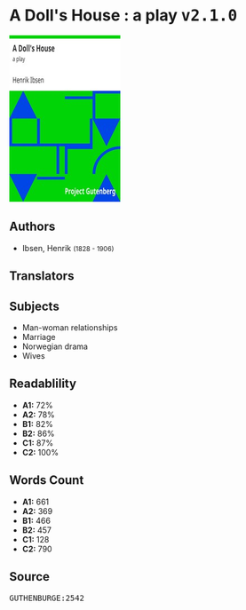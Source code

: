 # A Doll's House : a play <kbd>v2.1.0</kbd>

![](./cover.medium.jpg "")

## Authors


 - Ibsen, Henrik <small>(1828 - 1906)</small>

## Translators



## Subjects


 - Man-woman relationships
 - Marriage
 - Norwegian drama
 - Wives

## Readablility


 - **A1:** 72%
 - **A2:** 78%
 - **B1:** 82%
 - **B2:** 86%
 - **C1:** 87%
 - **C2:** 100%

## Words Count


 - **A1:** 661
 - **A2:** 369
 - **B1:** 466
 - **B2:** 457
 - **C1:** 128
 - **C2:** 790

## Source


<kbd>GUTHENBURGE:2542</kbd>
